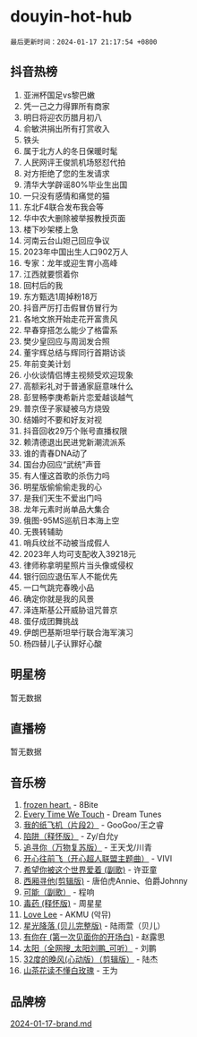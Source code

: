 # douyin-hot-hub

`最后更新时间：2024-01-17 21:17:54 +0800`

## 抖音热榜

1. 亚洲杯国足vs黎巴嫩
1. 凭一己之力得罪所有商家
1. 明日将迎农历腊月初八
1. 俞敏洪捐出所有打赏收入
1. 铁头
1. 属于北方人的冬日保暖时髦
1. 人民网评王俊凯机场怒怼代拍
1. 对方拒绝了您的生发请求
1. 清华大学辟谣80%毕业生出国
1. 一只没有感情和痛觉的猫
1. 东北F4联合发布我会等
1. 华中农大删除被举报教授页面
1. 楼下吵架楼上急
1. 河南云台山妲己回应争议
1. 2023年中国出生人口902万人
1. 专家：龙年或迎生育小高峰
1. 江西就要惯着你
1. 回村后的我
1. 东方甄选1周掉粉18万
1. 抖音严厉打击假冒仿冒行为
1. 各地文旅开始走花开富贵风
1. 早春穿搭怎么能少了格雷系
1. 樊少皇回应与周润发合照
1. 董宇辉总结与辉同行首期访谈
1. 年前变美计划
1. 小伙谈情侣博主视频受欢迎现象
1. 高额彩礼对于普通家庭意味什么
1. 彭昱畅李庚希新片恋爱越谈越气
1. 普京侄子家疑被乌方烧毁
1. 结婚时不要和好友对视
1. 抖音回收29万个账号直播权限
1. 赖清德退出民进党新潮流派系
1. 谁的青春DNA动了
1. 国台办回应“武统”声音
1. 有人懂这首歌的杀伤力吗
1. 明星版偷偷偷走我的心
1. 是我们天生不爱出门吗
1. 龙年元素时尚单品大集合
1. 俄图-95MS巡航日本海上空
1. 无畏转辅助
1. 哨兵纹丝不动被当成假人
1. 2023年人均可支配收入39218元
1. 律师称拿明星照片当头像或侵权
1. 银行回应退伍军人不能优先
1. 一口气跳完春晚小品
1. 确定你就是我的风景
1. 泽连斯基公开威胁诅咒普京
1. 蛋仔成团舞挑战
1. 伊朗巴基斯坦举行联合海军演习
1. 杨四替儿子认罪好心酸

## 明星榜

暂无数据

## 直播榜

暂无数据

## 音乐榜

1. [frozen heart.](https://sf3-cdn-tos.douyinstatic.com/obj/tos-cn-ve-2774/oIIWJfyjIACZA9zQMtnJ6hQQhFC4vhCupoRBsO) - 8Bite
1. [Every Time We Touch](https://sf86-cdn-tos.douyinstatic.com/obj/tos-cn-ve-2774/ogN6lUKQeBBfEVhIOMikG1CcJjugxk1tztZyhP) - Dream Tunes
1. [我的纸飞机（片段2）](https://sf86-cdn-tos.douyinstatic.com/obj/tos-cn-ve-2774/oM2ZrKcg2CD5AeRB2gkeXOFB1IxAGJdZPazYHf) - GooGoo/王之睿
1. [陷阱（释怀版）](https://sf86-cdn-tos.douyinstatic.com/obj/tos-cn-ve-2774/oE8C21LeZrzKLDFfQYgMzx4GAIHageG5IzayY7) - Zy/白允y
1. [追寻你（万物复苏版）](https://sf86-cdn-tos.douyinstatic.com/obj/tos-cn-ve-2774/oYeAZJsbjIDit9APmBg8u6uDUQnHmoCf3gbo74) - 王天戈/川青
1. [开心往前飞（开心超人联盟主题曲）](https://sf6-cdn-tos.douyinstatic.com/obj/tos-cn-ve-2774/9d8fb7c82cf1421fb93a9fe925275e0a) - VIVI
1. [希望你被这个世界爱着 (副歌)](https://sf6-cdn-tos.douyinstatic.com/obj/tos-cn-ve-2774/oUHCmWQfZlE3QQBKBeD8rCFLpJzPgCpImhsxMt) - 许亚童
1. [西厢寻他(剪辑版)](https://sf86-cdn-tos.douyinstatic.com/obj/tos-cn-ve-2774/oUsAVfAQKlRNxEv5qxvIB8o5qmIWUcXbzJKJhw) - 唐伯虎Annie、伯爵Johnny
1. [可能（副歌）](https://sf86-cdn-tos.douyinstatic.com/obj/tos-cn-ve-2774/cde1731888894259b333569393c2fb51) - 程响
1. [毒药 (释怀版)](https://sf6-cdn-tos.douyinstatic.com/obj/tos-cn-ve-2774/oYILMEAzspdZBIzy4frJNB8ZHPHWAhiwowd4Ad) - 周星星
1. [Love Lee](https://sf3-cdn-tos.douyinstatic.com/obj/tos-cn-ve-2774/o05GbkJGbCBTdDnMtB0fwOYgkeZp23vrWQDQBS) - AKMU (악뮤)
1. [星光降落 (贝儿完整版)](https://sf3-cdn-tos.douyinstatic.com/obj/tos-cn-ve-2774/okwB9hAwyAtsFFkFBzAX1hOOfQuIoMNs0W2Mwr) - 陆雨萱（贝儿）
1. [有你在 (第一次见面你的开场白)](https://sf86-cdn-tos.douyinstatic.com/obj/tos-cn-ve-2774/oAthrQ3ClJBfI57uBoFEgNDYtNCZ0TSYQQfxQ0) - 赵露思
1. [太阳（全网搜_太阳刘鹏_可听）](https://sf3-cdn-tos.douyinstatic.com/obj/tos-cn-ve-2774/ogWbyIQnlBFImVbeDocRdCIYtBHlbJXgfZMvgz) - 刘鹏
1. [32度的晚风(心动版）（剪辑版）](https://sf86-cdn-tos.douyinstatic.com/obj/tos-cn-ve-2774/owNyabsyWdzUulxhoJfK8IBXgp0UMQAHpvGh2B) - 陆杰
1. [山茶花读不懂白玫瑰](https://sf6-cdn-tos.douyinstatic.com/obj/tos-cn-ve-2774/osfn8B7DktrRHEPJgPCfDbw7QDQEkwC16BxZg9) - 王为

## 品牌榜

[2024-01-17-brand.md](2024-01-17-brand.md)
